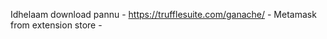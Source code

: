 Idhelaam download pannu
    - https://trufflesuite.com/ganache/
    - Metamask from extension store
    - 